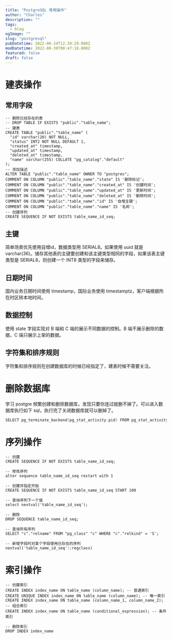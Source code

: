 ```yaml
---
title: "PostgreSQL 常用操作"
author: "Charles"
description: ""
tags:
  - blog
ogImage: ""
slug: "postgresql"
pubDatetime: 2022-06-24T12:39:29.000Z
modDatetime: 2022-08-30T08:47:18.000Z
featured: false
draft: false
---
```


# 建表操作

## 常用字段

```plsql
-- 删除已经存在的表
-- DROP TABLE IF EXISTS "public"."table_name";
-- 建表
CREATE TABLE "public"."table_name" (
  "id" varchar(20) NOT NULL,
  "status" INT2 NOT NULL DEFAULT 1,
  "created_at" timestamp,
  "updated_at" timestamp,
  "deleted_at" timestamp,
  "name" varchar(255) COLLATE "pg_catalog"."default"
);
-- 添加描述
ALTER TABLE "public"."table_name" OWNER TO "postgres";
COMMENT ON COLUMN "public"."table_name"."state" IS '删除标记';
COMMENT ON COLUMN "public"."table_name"."created_at" IS '创建时间';
COMMENT ON COLUMN "public"."table_name"."updated_at" IS '更新时间';
COMMENT ON COLUMN "public"."table_name"."deleted_at" IS '删除时间';
COMMENT ON COLUMN "public"."table_name"."id" IS '自增主键';
COMMENT ON COLUMN "public"."table_name"."name" IS '名称';
-- 创建序列
CREATE SEQUENCE IF NOT EXISTS table_name_id_seq;
```

## 主键

简单场景优先使用自增id，数据类型用 SERIAL8。如果使用 uuid 就是 varchar(36)。储存其他表的主键要创建和该主键类型相同的字段，如果该表主键类型是 SERIAL8，则创建一个 INT8 类型的字段来储存。

## 日期时间

国内业务日期时间使用 timestamp，国际业务使用 timestamptz，客户端根据所在时区转本地时间。

## 数据控制

使用 state 字段实现对 B 端和 C 端的展示不同数据的控制。B 端不展示删除的数据，C 端只展示上架的数据。

## 字符集和排序规则

字符集和排序规则在创建数据库的时候已经指定了，建表时候不需要关注。

# 删除数据库

学习 postgre 频繁创建和删除数据库，发现只要你连过就删不掉了。可以进入数据库执行如下 sql，执行完了关闭数据库就可以删掉了。

```go
SELECT pg_terminate_backend(pg_stat_activity.pid) FROM pg_stat_activity WHERE datname='数据库名' AND pid<>pg_backend_pid();
```

# 序列操作

```plsql
-- 创建
CREATE SEQUENCE IF NOT EXISTS table_name_id_seq;

-- 修改序列
alter sequence table_name_id_seq restart with 1

-- 创建并指定开始
CREATE SEQUENCE IF NOT EXISTS table_name_id_seq START 100

-- 查询序列下一个值
select nextval('table_name_id_seq');

-- 删除
DROP SEQUENCE table_name_id_seq;

-- 查询所有序列
SELECT "c"."relname" FROM "pg_class" "c" WHERE "c"."relkind" = 'S';

-- 新增字段时对某个字段使用已存在的序列
nextval('table_name_id_seq'::regclass)
```

# 索引操作

```plsql
-- 创建索引
CREATE INDEX index_name ON table_name (column_name); -- 普通索引
CREATE UNIQUE INDEX index_name ON table_name (column_name); -- 唯一索引
CREATE INDEX index_name ON table_name (column_name_1, column_name_2); -- 组合索引
CREATE INDEX index_name ON table_name (conditional_expression); -- 条件索引

-- 删除索引
DROP INDEX index_name
```
